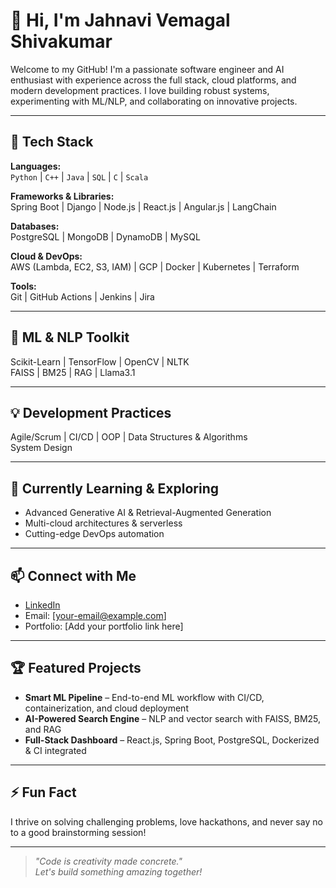 # 👋 Hi, I'm Jahnavi Vemagal Shivakumar

Welcome to my GitHub! I'm a passionate software engineer and AI enthusiast with experience across the full stack, cloud platforms, and modern development practices. I love building robust systems, experimenting with ML/NLP, and collaborating on innovative projects.

---

## 🚀 Tech Stack

**Languages:**  
`Python` | `C++` | `Java` | `SQL` | `C` | `Scala`

**Frameworks & Libraries:**  
Spring Boot | Django | Node.js | React.js | Angular.js | LangChain

**Databases:**  
PostgreSQL | MongoDB | DynamoDB | MySQL

**Cloud & DevOps:**  
AWS (Lambda, EC2, S3, IAM) | GCP | Docker | Kubernetes | Terraform

**Tools:**  
Git | GitHub Actions | Jenkins | Jira

---

## 🧠 ML & NLP Toolkit

Scikit-Learn | TensorFlow | OpenCV | NLTK  
FAISS | BM25 | RAG | Llama3.1

---

## 💡 Development Practices

Agile/Scrum | CI/CD | OOP | Data Structures & Algorithms  
System Design

---

## 🌱 Currently Learning & Exploring

- Advanced Generative AI & Retrieval-Augmented Generation
- Multi-cloud architectures & serverless
- Cutting-edge DevOps automation

---

## 📫 Connect with Me

- [LinkedIn](https://www.linkedin.com/in/jahnavi-vemagal-shivakumar-470054247/)
- Email: [your-email@example.com] <!-- Replace with your email if you wish -->
- Portfolio: [Add your portfolio link here]

---

## 🏆 Featured Projects

<!-- Add your top projects below! -->
- **Smart ML Pipeline** – End-to-end ML workflow with CI/CD, containerization, and cloud deployment
- **AI-Powered Search Engine** – NLP and vector search with FAISS, BM25, and RAG
- **Full-Stack Dashboard** – React.js, Spring Boot, PostgreSQL, Dockerized & CI integrated

---

## ⚡ Fun Fact

I thrive on solving challenging problems, love hackathons, and never say no to a good brainstorming session!

---

> _"Code is creativity made concrete."_  
> _Let's build something amazing together!_

